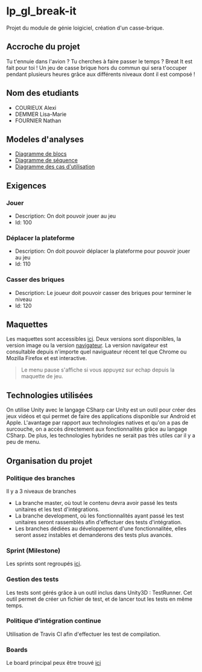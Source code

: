 # lp_gl_break-it
Projet du module de génie loigiciel, création d'un casse-brique.

## Accroche du projet
Tu t'ennuie dans l'avion ? Tu cherches à faire passer le temps ? Breat It est fait pour toi ! Un jeu de casse brique hors du commun qui sera t'occuper pendant plusieurs heures grâce aux différents niveaux dont il est composé ! 
## Nom des etudiants
- COURIEUX Alexi
- DEMMER Lisa-Marie
- FOURNIER Nathan
## Modeles d'analyses
- [Diagramme de blocs](https://github.com/AlexiGhost/lp_gl_break-it/blob/master/Documentation/Diagrammes/Diagramme_de_blocs.pdf)
- [Diagramme de séquence](https://github.com/AlexiGhost/lp_gl_break-it/blob/master/Documentation/Diagrammes/Diagramme_de_sequence.pdf)
- [Diagramme des cas d'utilisation](https://github.com/AlexiGhost/lp_gl_breakit/blob/master/Documentation/Diagrammes/Diagramme_de_cas_d_utilisation.pdf)
## Exigences
### Jouer
- Description: On doit pouvoir jouer au jeu 
- Id: 100
### Déplacer la plateforme
- Description: On doit pouvoir déplacer la plateforme pour pouvoir jouer au jeu
- Id: 110
### Casser des briques
- Description: Le joueur doit pouvoir casser des briques pour terminer le niveau
- Id: 120
## Maquettes
Les maquettes sont accessibles [ici](https://github.com/AlexiGhost/lp_gl_break-it/tree/master/Documentation/Mockups).
Deux versions sont disponibles, la version image ou la version [navigateur](https://alexighost.github.io/LPDAM_gl_break-it/menu_home.html).
La version navigateur est consultable depuis n'importe quel naviguateur récent tel que Chrome ou Mozilla Firefox et est interactive.
> Le menu pause s'affiche si vous appuyez sur echap depuis la maquette de jeu.
## Technologies utilisées
On utilise Unity avec le langage CSharp car Unity est un outil pour créer des jeux vidéos et qui permet de faire des applications disponible sur Android et Apple. L'avantage par rapport aux technologies natives et qu'on a pas de surcouche, on a accès directement aux fonctionnalités grâce au langage CSharp. De plus, les technologies hybrides ne serait pas très utiles car il y a peu de menu.
## Organisation du projet

### Politique des branches
Il y a 3 niveaux de branches
- La branche master, où tout le contenu devra avoir passé les tests unitaires et les test d'intégrations.
- La branche development, où les fonctionnalités ayant passé les test unitaires seront rassemblés afin d'effectuer des tests d'intégration.
- Les branches dédiées au développement d'une fonctionnalitée, elles seront assez instables et demanderons des tests plus avancés.
### Sprint (Milestone)
Les sprints sont regroupés [ici](https://github.com/AlexiGhost/LPDAM_gl_break-it/milestones?state=closed).
### Gestion des tests
Les tests sont gérés grâce à un outil inclus dans Unity3D : TestRunner. Cet outil permet de créer un fichier de test, et de lancer tout les tests en même temps.
### Politique d'intégration continue
Utilisation de Travis CI afin d'effectuer les test de compilation.
### Boards
Le board principal peux être trouvé [ici](https://github.com/AlexiGhost/lp_gl_break-it/projects/1)

